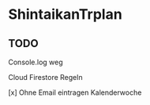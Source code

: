 # ShintaikanTrplan

## TODO

Console.log weg

Cloud Firestore Regeln

[x] Ohne Email eintragen
Kalenderwoche
